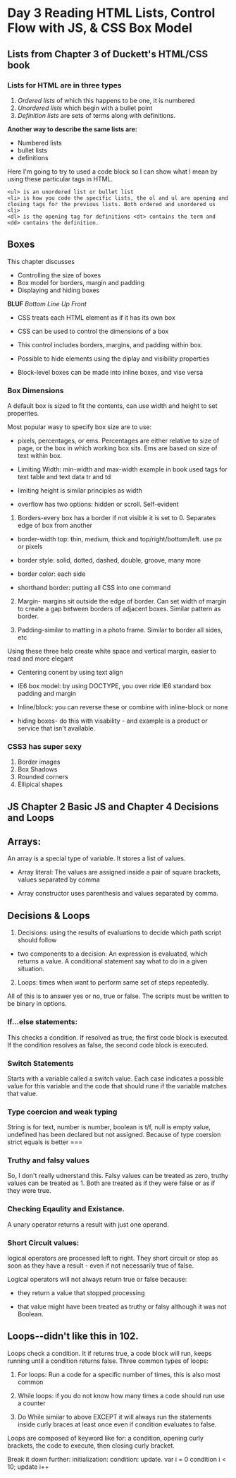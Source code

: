 # Day 3 Reading HTML Lists, Control Flow with JS, & CSS Box Model

## Lists from Chapter 3 of Duckett's HTML/CSS book

### Lists for HTML are in three types

1. *Ordered lists* of which this happens to be one, it is numbered
2. *Unordered lists* which begin with a bullet point
3. *Definition lists* are sets of terms along with definitions.

**Another way to describe the same lists are:**

- Numbered lists
- bullet lists
- definitions

Here I'm going to try to used a code block so I can show what I mean by using these particular tags in HTML.

```<ol> is an ordered or numbered list
<ul> is an unordered list or bullet list
<li> is how you code the specific lists, the ol and ul are opening and closing tags for the previous lists. Both ordered and unordered us <li>
<dl> is the opening tag for definitions <dt> contains the term and <dd> contains the definition.
```

## Boxes

This chapter discusses 

- Controlling the size of boxes
- Box model for borders, margin and padding
- Displaying and hiding boxes

**BLUF**  *Bottom Line Up Front*

- CSS treats each HTML element as if it has its own box

- CSS can be used to control the dimensions of a box

- This control includes borders, margins, and padding within box.

- Possible to hide elements using the diplay and visibility properties

- Block-level boxes can be made into inline boxes, and vise versa

### Box Dimensions
A default box is sized to fit the contents, can use width and height to set properites. 

Most popular wasy to specify box size are to use:

- pixels, percentages, or ems. Percentages are either relative to size of page, or the box in which working box sits. Ems are based on size of text within box.

- Limiting Width: min-width and max-width example in book used tags for text table and text data tr and td

- limiting height is similar principles as width

- overflow has two options: hidden or scroll. Self-evident

1. Borders-every box has a border if not visible it is set to 0. Separates edge of box from another

- border-width top: thin,   medium, thick and top/right/bottom/left. use px or pixels

- border style: solid, dotted, dashed, double, groove, many more

- border color: each side

- shorthand border: putting all CSS into one command


2. Margin- margins sit outside the edge of border. Can set width of margin to create a gap between borders of adjacent boxes. Similar pattern as border.

3. Padding-similar to matting in a photo frame. Similar to border all sides, etc

Using these three help create white space and vertical margin, easier to read and more elegant

- Centering conent by using text align

- IE6 box model: by using DOCTYPE, you over ride IE6 standard box padding and margin

- Inline/block: you can reverse these or combine with inline-block or none

- hiding boxes- do this with visability - and example is a product or service that isn't available.

### CSS3 has super sexy

1. Border images
2. Box Shadows
3. Rounded corners
4. Ellipical shapes

## JS Chapter 2 Basic JS and Chapter 4 Decisions and Loops

## Arrays:
An array is a special type of variable. It stores a list of values. 

- Array literal: The values are assigned inside a pair of square brackets, values separated by comma

- Array constructor uses parenthesis and values separated by comma. 

## Decisions & Loops

1. Decisions: using the results of evaluations to decide which path script should follow

- two components to a decision: An expression is evaluated, which returns a value. A conditional statement say what to do in a given situation. 

2. Loops: times when want to perform same set of steps repeatedly. 

All of this is to answer yes or no, true or false. The scripts must be written to be binary in options. 

### If...else statements:

This checks a condition. If resolved as true, the first code block is executed. If the condition resolves as false, the second code block is executed. 

### Switch Statements
Starts with a variable called a switch value. Each case indicates a possible value for this variable and the code that should rune if the variable matches that value.

### Type coercion and weak typing

String is for text, number is number, boolean is t/f, null is empty value, undefined has been declared but not assigned. Because of type coersion strict equals is better ===

### Truthy and falsy values
So, I don't really udnerstand this.
Falsy values can be treated as zero, truthy values can be treated as 1. Both are treated as if they were false or as if they were true.

### Checking Eqaulity and Existance. 
A unary operator returns a result with just one operand. 

### Short Circuit values:
logical operators are processed left to right. They short circuit or stop as soon as they have a result - even if not necessarily true of false.

Logical operators will not always return true or false because:

- they return a value that stopped processing

- that value might have been treated as truthy or falsy although it was not Boolean.

## Loops--didn't like this in 102. 
Loops check a condition. It if returns true, a code block will run, keeps running until a condition returns false. Three common types of loops:

1. For loops: Run a code for a specific number of times, this is also most common

2. While loops: if you do not know how many times a code should run use a counter

3. Do While similar to above EXCEPT it will always run the statements inside curly braces at least once even if condition evaluates to false.

Loops are composed of keyword like for: a condition, opening curly brackets, the code to execute, then closing curly bracket. 

Break it down further:
initialization: condition: update.
var i = 0
condition i < 10; 
update i++

